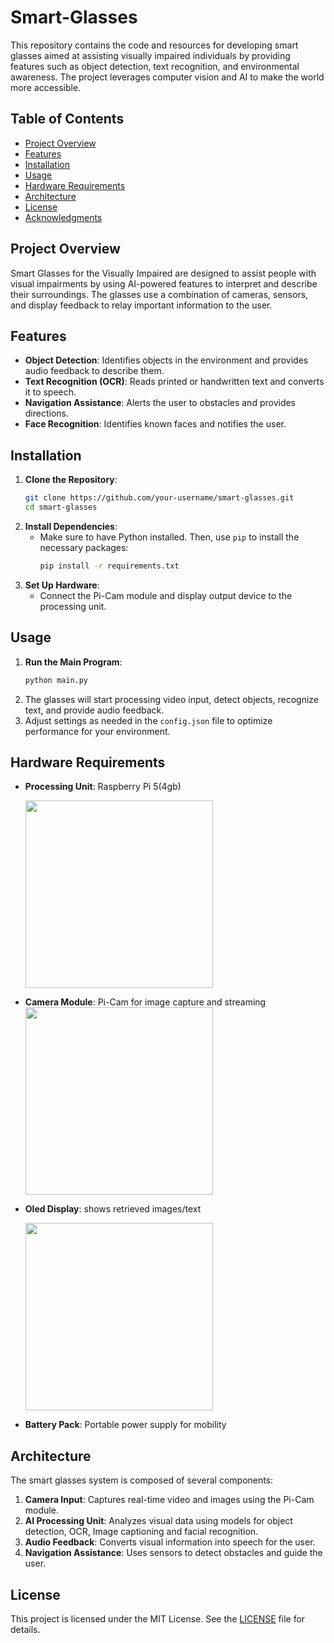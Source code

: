 # Smart-Glasses
This repository contains the code and resources for developing smart glasses aimed at assisting visually impaired individuals by providing features such as object detection, text recognition, and environmental awareness. The project leverages computer vision and AI to make the world more accessible.

## Table of Contents
- [Project Overview](#project-overview)
- [Features](#features)
- [Installation](#installation)
- [Usage](#usage)
- [Hardware Requirements](#hardware-requirements)
- [Architecture](#architecture)
- [License](#license)
- [Acknowledgments](#acknowledgments)

## Project Overview
Smart Glasses for the Visually Impaired are designed to assist people with visual impairments by using AI-powered features to interpret and describe their surroundings. The glasses use a combination of cameras, sensors, and display feedback to relay important information to the user.

## Features
- **Object Detection**: Identifies objects in the environment and provides audio feedback to describe them.
- **Text Recognition (OCR)**: Reads printed or handwritten text and converts it to speech.
- **Navigation Assistance**: Alerts the user to obstacles and provides directions.
- **Face Recognition**: Identifies known faces and notifies the user.
  

## Installation
1. **Clone the Repository**:
   ```bash
   git clone https://github.com/your-username/smart-glasses.git
   cd smart-glasses
   ```
2. **Install Dependencies**:
   - Make sure to have Python installed. Then, use `pip` to install the necessary packages:
     ```bash
     pip install -r requirements.txt
     ```
3. **Set Up Hardware**:
   - Connect the Pi-Cam module and display output device to the processing unit.

## Usage
1. **Run the Main Program**:
   ```bash
   python main.py
   ```
2. The glasses will start processing video input, detect objects, recognize text, and provide audio feedback.
3. Adjust settings as needed in the `config.json` file to optimize performance for your environment.

## Hardware Requirements
- **Processing Unit**: Raspberry Pi 5(4gb)

  
  <img src="https://github.com/user-attachments/assets/4a72fe96-931b-4b2c-8800-62a91e09237e" width="300"/>

- **Camera Module**:  Pi-Cam for image capture and streaming
  <img src="https://github.com/user-attachments/assets/43f43a63-486a-4862-bc6c-4322246fa5d9" width="300"/>


  
- **Oled Display**: shows retrieved images/text

  
  <img src="https://github.com/user-attachments/assets/b050d4a6-117e-4261-9fc5-e5e2a9b4f814" width="300"/>

  
- **Battery Pack**: Portable power supply for mobility

## Architecture
The smart glasses system is composed of several components:
1. **Camera Input**: Captures real-time video and images using the Pi-Cam module.
2. **AI Processing Unit**: Analyzes visual data using models for object detection, OCR, Image captioning and facial recognition.
3. **Audio Feedback**: Converts visual information into speech for the user.
4. **Navigation Assistance**: Uses sensors to detect obstacles and guide the user.

## License
This project is licensed under the MIT License. See the [LICENSE](LICENSE) file for details.
